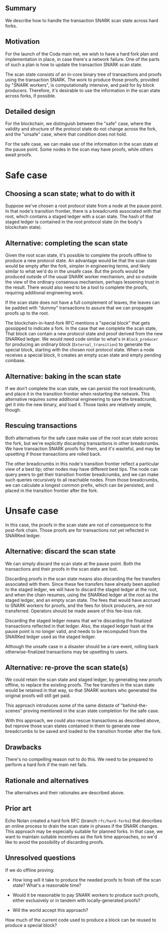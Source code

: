 ## Summary
[summary]: #summary

We describe how to handle the transaction SNARK scan state across hard forks.

## Motivation
[motivation]: #motivation

For the launch of the Coda main net, we wish to have a hard fork plan
and implementation in place, in case there's a network failure. One of
the parts of such a plan is how to update the transaction SNARK scan
state.

The scan state consists of an in-core binary tree of transactions and
proofs using the transaction SNARK. The work to produce those proofs,
provided by "SNARK workers", is computationally intensive, and paid for
by block producers. Therefore, it's desirable to use the information
in the scan state across forks, if possible.

## Detailed design
[detailed-design]: #detailed-design

For the blockchain, we distinguish between the "safe" case, where the
validity and structure of the protocol state do not change across the
fork, and the "unsafe" case, where that condition does not hold.

For the safe case, we can make use of the information in the scan
state at the pause point. Some nodes in the scan may have proofs,
while others await proofs.

Safe case
=========

Choosing a scan state; what to do with it
-----------------------------------------

Suppose we've chosen a root protocol state from a node at the pause
point. In that node's transition frontier, there is a breadcrumb
associated with that root, which contains a staged ledger with a scan
state. The hash of that staged ledger is contained in the root
protocol state (in the body's blockchain state).

Alternative: completing the scan state
--------------------------------------

Given the root scan state, it's possible to complete the proofs
offline to produce a new protocol state. An advantage would be that
the scan state would be empty after the fork, simpler in engineering
terms, and likely similar to what we'd do in the unsafe case. But the
proofs would be produced outside of the usual SNARK worker mechanism,
and so outside the view of the ordinary consensus mechanism, perhaps
lessening trust in the result. There would also need to be a tool to
complete the proofs, requiring additional engineering work.

If the scan state does not have a full complement of leaves, the
leaves can be padded with "dummy" transactions to assure that we
can propagate proofs up to the root.

The blockchain-in-hard-fork RFC mentions a "special block" that gets
gossipped to indicate a fork. In the case that we complete the scan
state, That block can contain a new protocol state and proof derived
from the new SNARKed ledger. We would need code similar to what's in
`Block_producer` for producing an ordinary block
(`External_transition`) to generate the special block, starting with
the chosen root protocol state.  When a node receives a special block,
it creates an empty scan state and empty pending coinbase.

Alternative: baking in the scan state
-------------------------------------

If we don't complete the scan state, we can persist the root
breadcrumb, and place it in the transition frontier when restarting
the network. This alternative requires some additional engineering to
save the breadcrumb, get it into the new binary, and load it. Those
tasks are relatively simple, though.

Rescuing transactions
---------------------

Both alternatives for the safe case make use of the root scan state
across the fork, but we're explicitly discarding transactions in other
breadcrumbs.  We have transaction SNARK proofs for them, and it's
wasteful, and may be upsetting if those transactions are rolled back.

The other breadcrumbs in this node's transition frontier reflect a
particular view of a best tip; other nodes may have different best
tips. The node can query peers to get their transition frontier
breadcrumbs, and we can make such queries recursively to all
reachable nodes. From those breadcrumbs, we can calculate a
longest common prefix, which can be persisted, and placed
in the transition frontier after the fork.

Unsafe case
===========

In this case, the proofs in the scan state are not of consequence to
the post-fork chain. Those proofs are for transactions not yet
reflected in SNARKed ledger.

Alternative: discard the scan state
-----------------------------------

We can simply discard the scan state at the pause point. Both the
transactions and their proofs in the scan state are lost.

Discarding proofs in the scan state means also discarding the fee
transfers associated with them. Since these fee transfers have already
been applied to the staged ledger, we will have to discard the staged
ledger at the root, and when the chain resumes, using the SNARKed
ledger at the root as the staged ledger, and an empty scan state.  The
fees that would have accrued to SNARK workers for proofs, and the fees
for block producers, are not transferred. Operators should be made
aware of this fee-loss risk.

Discarding the staged ledger means that we're discarding the finalized
transactions reflected in that ledger. Also, the staged ledger hash
at the pause point is no longer valid, and needs to be recomputed
from the SNARKed ledger used as the staged ledger.

Although the unsafe case in a disaster should be a rare event,
rolling back otherwise-finalized transactions may be upsetting
to users.

Alternative: re-prove the scan state(s)
---------------------------------------

We could retain the scan state and staged ledger, by generating new
proofs offline, to replace the existing proofs. The fee transfers in
the scan state would be retained in that way, so that SNARK workers
who generated the original proofs will still get paid.

This approach introduces some of the same distaste of
"behind-the-scenes" proving mentioned in the scan state completion for
the safe case.

With this approach, we could also rescue transactions as described above,
but reprove those scan states contained in them to generate new breadcrumbs
to be saved and loaded to the transition frontier after the fork.

## Drawbacks
[drawbacks]: #drawbacks

There's no compelling reason not to do this. We need to be prepared to
perform a hard fork if the main net fails.

## Rationale and alternatives
[rationale-and-alternatives]: #rationale-and-alternatives

The alternatives and their rationales are described above.

## Prior art
[prior-art]: #prior-art

Echo Nolan created a hard fork RFC (branch `rfc/hard-forks`) that
describes an online process to drain the scan state in phases if
the SNARK changes. This approach may be especially suitable for planned forks.
In that case, we want to maintain suitable incentives as the fork time
approaches, so we'd like to avoid the possibility of discarding
proofs.

## Unresolved questions
[unresolved-questions]: #unresolved-questions

If we do offline proving:

 - How long will it take to produce the needed proofs to finish off the
   scan state?  What's a reasonable time?

 - Would it be reasonable to pay SNARK workers to produce such proofs,
   either exclusively or in tandem with locally-generated proofs?

 - Will the world accept this approach?

How much of the current code used to produce a block can be reused to
produce a special block?

